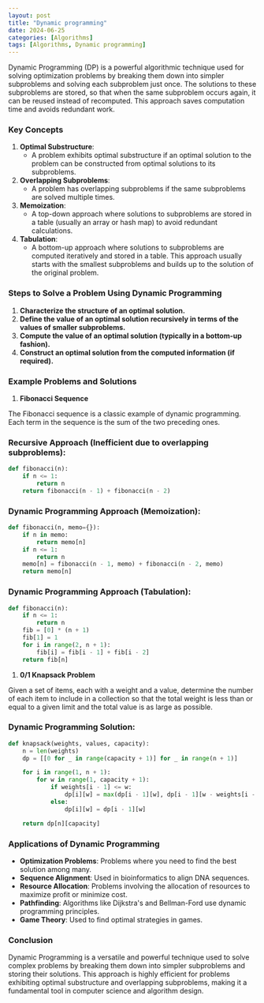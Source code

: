 ```yaml
---
layout: post
title: "Dynamic programming"
date: 2024-06-25
categories: [Algorithms]
tags: [Algorithms, Dynamic programming]
---
```


Dynamic Programming (DP) is a powerful algorithmic technique used for solving optimization problems by breaking them down into simpler subproblems and solving each subproblem just once. The solutions to these subproblems are stored, so that when the same subproblem occurs again, it can be reused instead of recomputed. This approach saves computation time and avoids redundant work.

### Key Concepts

1. **Optimal Substructure**:
    - A problem exhibits optimal substructure if an optimal solution to the problem can be constructed from optimal solutions to its subproblems.
2. **Overlapping Subproblems**:
    - A problem has overlapping subproblems if the same subproblems are solved multiple times.
3. **Memoization**:
    - A top-down approach where solutions to subproblems are stored in a table (usually an array or hash map) to avoid redundant calculations.
4. **Tabulation**:
    - A bottom-up approach where solutions to subproblems are computed iteratively and stored in a table. This approach usually starts with the smallest subproblems and builds up to the solution of the original problem.

### Steps to Solve a Problem Using Dynamic Programming

1. **Characterize the structure of an optimal solution.**
2. **Define the value of an optimal solution recursively in terms of the values of smaller subproblems.**
3. **Compute the value of an optimal solution (typically in a bottom-up fashion).**
4. **Construct an optimal solution from the computed information (if required).**

### Example Problems and Solutions

1. **Fibonacci Sequence**

The Fibonacci sequence is a classic example of dynamic programming. Each term in the sequence is the sum of the two preceding ones.

### Recursive Approach (Inefficient due to overlapping subproblems):

```python
def fibonacci(n):
    if n <= 1:
        return n
    return fibonacci(n - 1) + fibonacci(n - 2)

```

### Dynamic Programming Approach (Memoization):

```python
def fibonacci(n, memo={}):
    if n in memo:
        return memo[n]
    if n <= 1:
        return n
    memo[n] = fibonacci(n - 1, memo) + fibonacci(n - 2, memo)
    return memo[n]

```

### Dynamic Programming Approach (Tabulation):

```python
def fibonacci(n):
    if n <= 1:
        return n
    fib = [0] * (n + 1)
    fib[1] = 1
    for i in range(2, n + 1):
        fib[i] = fib[i - 1] + fib[i - 2]
    return fib[n]

```

1. **0/1 Knapsack Problem**

Given a set of items, each with a weight and a value, determine the number of each item to include in a collection so that the total weight is less than or equal to a given limit and the total value is as large as possible.

### Dynamic Programming Solution:

```python
def knapsack(weights, values, capacity):
    n = len(weights)
    dp = [[0 for _ in range(capacity + 1)] for _ in range(n + 1)]

    for i in range(1, n + 1):
        for w in range(1, capacity + 1):
            if weights[i - 1] <= w:
                dp[i][w] = max(dp[i - 1][w], dp[i - 1][w - weights[i - 1]] + values[i - 1])
            else:
                dp[i][w] = dp[i - 1][w]

    return dp[n][capacity]

```

### Applications of Dynamic Programming

- **Optimization Problems**: Problems where you need to find the best solution among many.
- **Sequence Alignment**: Used in bioinformatics to align DNA sequences.
- **Resource Allocation**: Problems involving the allocation of resources to maximize profit or minimize cost.
- **Pathfinding**: Algorithms like Dijkstra's and Bellman-Ford use dynamic programming principles.
- **Game Theory**: Used to find optimal strategies in games.

### Conclusion

Dynamic Programming is a versatile and powerful technique used to solve complex problems by breaking them down into simpler subproblems and storing their solutions. This approach is highly efficient for problems exhibiting optimal substructure and overlapping subproblems, making it a fundamental tool in computer science and algorithm design.